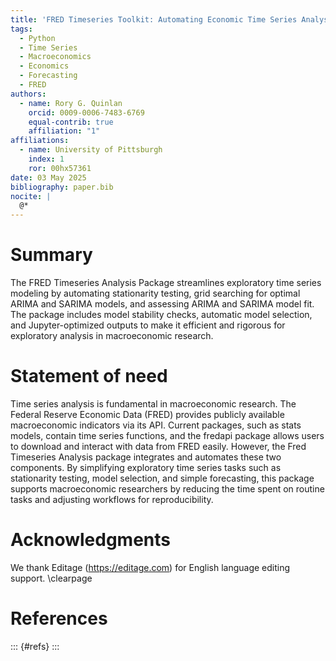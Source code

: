 ```yaml
---
title: 'FRED Timeseries Toolkit: Automating Economic Time Series Analysis and Forecasting in Python'
tags:
  - Python 
  - Time Series
  - Macroeconomics
  - Economics
  - Forecasting
  - FRED
authors:
  - name: Rory G. Quinlan
    orcid: 0009-0006-7483-6769
    equal-contrib: true
    affiliation: "1"
affiliations:
  - name: University of Pittsburgh
    index: 1
    ror: 00hx57361
date: 03 May 2025
bibliography: paper.bib
nocite: |
  @*
---
```


# Summary

The FRED Timeseries Analysis Package streamlines exploratory time series modeling by automating stationarity testing, grid searching for optimal ARIMA and SARIMA models, and assessing ARIMA and SARIMA model fit. The package includes model stability checks, automatic model selection, and Jupyter-optimized outputs to make it efficient and rigorous for exploratory analysis in macroeconomic research.

# Statement of need

Time series analysis is fundamental in macroeconomic research. The Federal Reserve Economic Data (FRED) provides publicly available macroeconomic indicators via its API. Current packages, such as stats models, contain time series functions, and the fredapi package allows users to download and interact with data from FRED easily. However, the Fred Timeseries Analysis package integrates and automates these two components. By simplifying exploratory time series tasks such as stationarity testing, model selection, and simple forecasting, this package supports macroeconomic researchers by reducing the time spent on routine tasks and adjusting workflows for reproducibility.

# Acknowledgments

We thank Editage (https://editage.com) for English language editing support.
\clearpage

# References
::: {#refs}
:::

